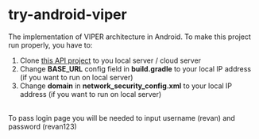 # try-android-viper
The implementation of VIPER architecture in Android. To make this project run properly, you have to:
<ol>
    <li>Clone <a href="https://github.com/revze/menit.com-api">this API project</a> to you local server / cloud server</li>
    <li>Change <b>BASE_URL</b> config field in <b>build.gradle</b> to your local IP address (if you want to run on local server)</li>
    <li>Change <b>domain</b> in <b>network_security_config.xml</b> to your local IP address (if you want to run on local server)</li>
</ol>
<br>
To pass login page you will be needed to input username (revan) and password (revan123)